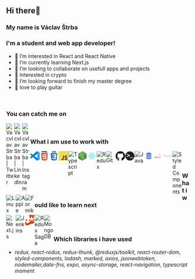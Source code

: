 ## Hi there👋
### My name is Václav Štrba 

### I'm a student and web app developer!

- 👀 I’m interested in React and React Native
- 🌱 I’m currently learning Next.js
- 💞️ I’m looking to collaborate on usefull apps and projects 
- 🌱 Interested in crypto
- 👯 I’m looking forward to finish my master degree 
- 🎸 love to play guitar

<br />

### You can catch me on

[<img align="left" alt="Vacvlav Strba | Twitter" width="22px" src="https://cdn.jsdelivr.net/npm/simple-icons@v3/icons/twitter.svg" />][twitter]
[<img align="left" alt="Vacvlav Strba | LinkedIn" width="22px" src="https://cdn.jsdelivr.net/npm/simple-icons@v3/icons/linkedin.svg" />][linkedin]
[<img align="left" alt="Vacvlav Strba | Instagram" width="22px" src="https://cdn.jsdelivr.net/npm/simple-icons@v3/icons/instagram.svg" />][instagram]

<br />

### What i am use to work with

<img align="left" alt="Visual Studio Code" width="26px" src="https://raw.githubusercontent.com/github/explore/80688e429a7d4ef2fca1e82350fe8e3517d3494d/topics/visual-studio-code/visual-studio-code.png" />
<img align="left" alt="HTML5" width="26px" src="https://raw.githubusercontent.com/github/explore/80688e429a7d4ef2fca1e82350fe8e3517d3494d/topics/html/html.png" />
<img align="left" alt="CSS3" width="26px" src="https://raw.githubusercontent.com/github/explore/80688e429a7d4ef2fca1e82350fe8e3517d3494d/topics/css/css.png" />
<img align="left" alt="JavaScript" width="26px" src="https://raw.githubusercontent.com/github/explore/80688e429a7d4ef2fca1e82350fe8e3517d3494d/topics/javascript/javascript.png" />
<img align="left" alt="Typescript" width="26px" src="https://raw.githubusercontent.com/remojansen/logo.ts/master/ts.jpg" />
<img align="left" alt="Node.js" width="26px" src="https://raw.githubusercontent.com/github/explore/80688e429a7d4ef2fca1e82350fe8e3517d3494d/topics/nodejs/nodejs.png" />
<img align="left" alt="React" width="26px" src="https://raw.githubusercontent.com/github/explore/80688e429a7d4ef2fca1e82350fe8e3517d3494d/topics/react/react.png" />
<img align="left" alt="Redux" width="26px" src="https://redux.js.org/img/redux.svg" />
<img align="left" alt="Git" width="26px" src="https://git-scm.com/images/logos/downloads/Git-Icon-1788C.png" />
<img align="left" alt="GitHub" width="26px" src="https://raw.githubusercontent.com/github/explore/78df643247d429f6cc873026c0622819ad797942/topics/github/github.png" />
<img align="left" alt="Terminal" width="26px" src="https://raw.githubusercontent.com/github/explore/80688e429a7d4ef2fca1e82350fe8e3517d3494d/topics/terminal/terminal.png" />
<img align="left" alt="Java" width="26px" src="https://www.solutia.cz/wp-content/uploads/2021/02/java-logo.png" />
<img align="left" alt="SQL" width="26px" src="https://raw.githubusercontent.com/github/explore/80688e429a7d4ef2fca1e82350fe8e3517d3494d/topics/sql/sql.png" />
<img align="left" alt="MySQL" width="26px" src="https://raw.githubusercontent.com/github/explore/80688e429a7d4ef2fca1e82350fe8e3517d3494d/topics/mysql/mysql.png" />

<img align="left" alt="Express" width="26px" src="https://raw.githubusercontent.com/github/explore/80688e429a7d4ef2fca1e82350fe8e3517d3494d/topics/express/express.png" />
<img align="left" alt="Styled Components" width="26px" src="https://styled-components.com/atom.png" />
<img align="left" alt="Linux" width="26px" src="https://www.freepnglogos.com/uploads/linux-png/file-icons-flat-linux-svg-wikimedia-commons-6.png" />
<img align="left" alt="Apple" width="26px" src="https://upload.wikimedia.org/wikipedia/commons/a/ab/Apple-logo.png" />
<img align="left" alt="Formik" width="26px" src="https://user-images.githubusercontent.com/4060187/61057426-4e5a4600-a3c3-11e9-9114-630743e05814.png" />





<br />
<br />

### What i would like to learn next

<img align="left" alt="Next.js" width="26px" src="https://cdn.auth0.com/blog/logos/nextjs-logo.png" />
<img align="left" alt="Jenkins" width="26px" src="https://www.jenkins.io/images/logos/jenkins/jenkins.svg" />
<img align="left" alt="Jest" width="26px" src="https://github.com/MarioTerron/logo-images/blob/master/logos/jest.png" />
<img align="left" alt="Redux Saga" width="26px" src="https://redux-saga.js.org//img/Redux-Saga-Logo-Portrait.png" />
<img align="left" alt="MongoDB" width="26px" src="https://upload.wikimedia.org/wikipedia/commons/thumb/9/93/MongoDB_Logo.svg/2560px-MongoDB_Logo.svg.png" />

<br />
<br />

### Which libraries i have used
- <i>redux, react-redux, redux-thunk, @reduxjs/toolkit, react-router-dom, styled-components, lodash, marked, axios, jsonwebtoken, nodemailer,date-fns, expo, async-storage, react-navigation, typescript moment</i>

<br />

[twitter]: https://twitter.com/StrbaVaclav
[instagram]: https://www.instagram.com/vasekstrb9/
[linkedin]: https://www.linkedin.com/in/v%C3%A1clav-%C5%A1trba-310365151/
